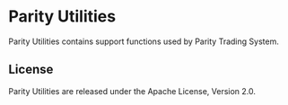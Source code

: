 Parity Utilities
================

Parity Utilities contains support functions used by Parity Trading System.


License
-------

Parity Utilities are released under the Apache License, Version 2.0.
